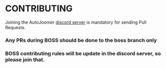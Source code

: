 # CONTRIBUTING
Joining the AutoJoomer [discord server](https://discord.gg/spzaqNkNkU) is mandatory for sending Pull Requests.
### Any PRs during BOSS should be done to the boss branch only

### BOSS contributing rules will be update in the discord server, so please join that.
